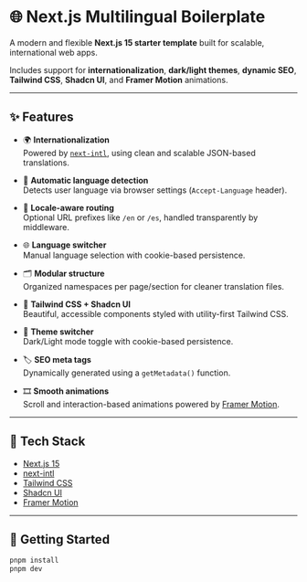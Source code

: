 # 🌐 Next.js Multilingual Boilerplate

A modern and flexible **Next.js 15 starter template** built for scalable, international web apps.

Includes support for **internationalization**, **dark/light themes**, **dynamic SEO**, **Tailwind CSS**, **Shadcn UI**, and **Framer Motion** animations.

---

## ✨ Features

- 🌍 **Internationalization**  
  Powered by [`next-intl`](https://github.com/amannn/next-intl), using clean and scalable JSON-based translations.

- 🧠 **Automatic language detection**  
  Detects user language via browser settings (`Accept-Language` header).

- 🚀 **Locale-aware routing**  
  Optional URL prefixes like `/en` or `/es`, handled transparently by middleware.

- 🌐 **Language switcher**  
  Manual language selection with cookie-based persistence.

- 🗂 **Modular structure**  
  Organized namespaces per page/section for cleaner translation files.

- 🎨 **Tailwind CSS + Shadcn UI**  
  Beautiful, accessible components styled with utility-first Tailwind CSS.

- 🌙 **Theme switcher**  
  Dark/Light mode toggle with cookie-based persistence.

- 🏷️ **SEO meta tags**  
  Dynamically generated using a `getMetadata()` function.

- 🎞️ **Smooth animations**  
  Scroll and interaction-based animations powered by [Framer Motion](https://www.framer.com/motion/).

---

## 🚀 Tech Stack

- [Next.js 15](https://nextjs.org/)
- [next-intl](https://github.com/amannn/next-intl)
- [Tailwind CSS](https://tailwindcss.com/)
- [Shadcn UI](https://ui.shadcn.com/)
- [Framer Motion](https://www.framer.com/motion/)

---

## 🧪 Getting Started

```bash
pnpm install
pnpm dev
